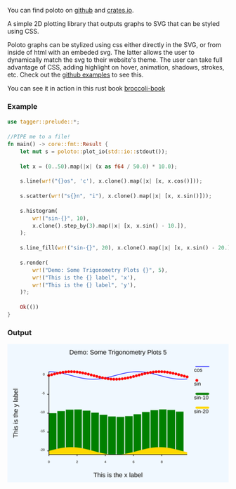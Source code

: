 
You can find poloto on [github](https://github.com/tiby312/poloto) and [crates.io](https://crates.io/crates/poloto).


A simple 2D plotting library that outputs graphs to SVG that can be styled using CSS.

Poloto graphs can be stylized using css either directly in the SVG, or from inside of html with an embeded svg. The latter allows the user to dynamically match the svg to their website's theme. The user can take full advantage of CSS, adding highlight on hover, animation, shadows, strokes, etc. Check out the [github examples](https://github.com/tiby312/poloto/tree/master/examples) to see this.

You can see it in action in this rust book [broccoli-book](https://tiby312.github.io/broccoli_report/)

### Example 

```rust
use tagger::prelude::*;

//PIPE me to a file!
fn main() -> core::fmt::Result {
    let mut s = poloto::plot_io(std::io::stdout());

    let x = (0..50).map(|x| (x as f64 / 50.0) * 10.0);

    s.line(wr!("{}os", 'c'), x.clone().map(|x| [x, x.cos()]));

    s.scatter(wr!("s{}n", "i"), x.clone().map(|x| [x, x.sin()]));

    s.histogram(
        wr!("sin-{}", 10),
        x.clone().step_by(3).map(|x| [x, x.sin() - 10.]),
    );

    s.line_fill(wr!("sin-{}", 20), x.clone().map(|x| [x, x.sin() - 20.]));

    s.render(
        wr!("Demo: Some Trigonometry Plots {}", 5),
        wr!("This is the {} label", 'x'),
        wr!("This is the {} label", 'y'),
    )?;

    Ok(())
}

```

### Output


<img src="./assets/simple.svg" alt="demo">
